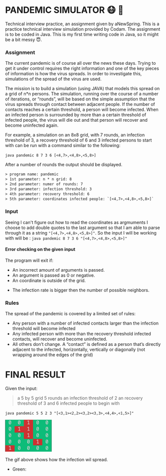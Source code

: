 # PANDEMIC SIMULATOR :mask: :microbe:
Technical interview practice, an assignment given by aNewSpring.
This is a practice technical interview simulation provided by Codam. The assignment is to be coded in Java. This is my first time writing code in Java, so it might be a bit messy :innocent:.
<!-- add in about anewspring? -->

<!-- ![GIF](./pandemic.gif) -->

### Assignment
The current pandemic is of course all over the news these days. Trying to get it under control requires the right information and one of the key pieces of information is how the virus spreads. In order to investigate this, simulations of the spread of the virus are used. 

The mission is to build a simulation (using JAVA) that models this spread on a grid of n*n persons. The simulation, running over the course of a number of iterations, or “rounds”, will be based on the simple assumption that the virus spreads through contact between adjacent people. If the number of contacts reaches a certain threshold, a person will become infected. When an infected person is surrounded by more than a certain threshold of infected people, the virus will die out and that person will recover and become uninfected again.


For example, a simulation on an 8x8 grid, with 7 rounds, an infection threshold of 3, a recovery threshold of 6 and 3 infected persons to start with can be run with a command similar to the following:

`java pandemic 8 7 3 6 [<4,7>,<4,8>,<5,8>]`

After a number of rounds the output should be displayed.

```
> program name: pandemic
> 1st parameter: n * n grid: 8
> 2nd parameter: numer of rounds: 7
> 3rd parameter: infection threshold: 3
> 4th parameter: recovery threshold: 6
> 5th parameter: coordinates infected people: `[<4,7>,<4,8>,<5,8>]`
```

### Input
Seeing I can't figure out how to read the coordinates as argmuments I choose to add double quotes to the last argument so that I am able to parse through it as a string `"[<4,7>,<4,8>,<5,8>]"`.
So the input I will be working with will be : `java pandemic 8 7 3 6 "[<4,7>,<4,8>,<5,8>]"`

#### Error checking on the given input
The program will exit if:
- An incorrect amount of arguments is passed.
- An argument is passed as 0 or negative. 
- An coordinate is outside of the grid.
<!-- denk hier over na -->
- The infection rate is bigger then the number of possible neighbors.

### Rules
The spread of the pandemic is covered by a limited set of rules:
- Any person with a number of infected contacts larger than the infection threshold will become infected
- Any infected person with more than the recovery threshold  infected contacts, will recover and become uninfected.
- All others don’t change.
A “contact” is defined as a person that’s directly adjacent to the infected, horizontally, vertically or diagonally (not wrapping around the edges of the grid)


# FINAL RESULT

Given the input: 
> a 5 by 5 grid
> 5 rounds
> an infection threshold of 2
> an recovery threshold of 3
> and 6 infected people to begin with

`java pandemic 5 5 2 3 "[<3,1><2,2><3,2><3,3>,<4,4>,<1,5>]"`

<img src="pandemic.gif" width="150"/>

The gif above shows how the infection wil spread. 
- Green: 

<!-- ### TO DO
- [x] how to compile a file in java
- [x] learn java basics
- [x] check input validation
- [x] make a 2d array
- [ ] how to check for contacts
- [ ] write a main to test some cases
- [ ] add in a makefile
- [ ] scripts that will runs tests -->



<!-- ## JAVA

#### Compiling java
- `java -version` -- check which version of java is downloaded
- `javac -version` -- check which version of javac is downloaded
- `javac FileName.java` -- the .java file will be translated into .class file
- `java FileName` -- execute the program, you should not append the .java etension to the file name while running the program

- on my laptop I had to `brew install openjdk`, following `brew info openjdk` and run the command `sudo ln -sfn /usr/local/opt/openjdk/libexec/openjdk.jdk /Library/Java/JavaVirtualMachines/openjdk.jdk` to symlink, to get the javac command working.

#### First program
```java
public class FirstJavaProgram {
    public static void main(String []args) {
        System.out.println("VIRUS SPREAD");
    }
}
```

- `public class FirstJavaProgram {` -- Every java application must have at least one class definition that consists of `class` keyword followed by class name. Java can have only one public class, the filename should be the same as the public class name. 
- `public static void main(String []args) {` -- `public` makes the main method public which makes this method callable from outside the class. `static` we dont need to reacte a method for static methods to run. `main` the methods name, this is the entry point method from which the program starts running. `String []args` used for command line arguments that are passes as  string.
- `System.out.println("Hello");` -- This method prints the contents into the consule and adds a new line.

#### Basic syntax
- Java is case sensitive
- For all class names the first letter of every word should be uppercase `MyClassName`
- All method names should start with lowercase and every inner word with uppercase `myMethodName()`
- Program file name must match the public class name and append .java to it otherwise the program will not compile. In case there is no public class present, the file name can be different than the class name.
- Java program start from the main() method, this is mandatory
 -->



<!-- CONTINUE HERE -->
<!-- https://www.tutorialspoint.com/java/java_variable_types.htm -->

<!-- https://www.tutorialspoint.com/java/index.htm -->
<!-- https://www.guru99.com/java-platform.html -->
<!-- https://www.geeksforgeeks.org/flood-fill-algorithm-implement-fill-paint/ -->
<!-- https://www.youtube.com/watch?v=_JYlD7tzwFw -->
<!-- https://www.w3schools.com/java/java_methods.asp -->